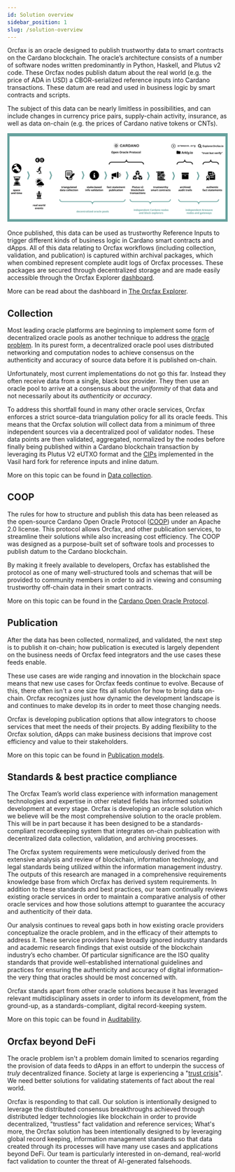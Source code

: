 ```yaml
---
id: Solution overview
sidebar_position: 1
slug: /solution-overview
---
```


Orcfax is an oracle designed to publish trustworthy data to smart contracts on
the Cardano blockchain. The oracle’s architecture consists of a number of
software nodes written predominantly in Python, Haskell, and Plutus v2 code.
These Orcfax nodes publish datum about the real world
(e.g. the price of ADA in USD) a CBOR-serialized reference inputs into Cardano
transactions. These datum are read and used in business logic by smart contracts
and scripts.

The subject of this data can be nearly limitless in possibilities, and can
include changes in currency price pairs, supply-chain activity, insurance, as
well as data on-chain (e.g. the prices of Cardano native tokens or CNTs).

![Orcfax solution overview](/img/2023-07-06--Orcfax-concept-diagram.png)

Once published, this data can be used as trustworthy Reference Inputs to trigger
different kinds of business logic in Cardano smart contracts and dApps. All of
this data relating to Orcfax workflows (including collection, validation,
and publication) is captured within archival packages, which when combined
represent complete audit logs of Orcfax processes. These packages are secured
through decentralized storage and are made easily accessible through the
Orcfax Explorer [dashboard](https://explorer.orcfax.io/).

More can be read about the dashboard in
[The Orcfax Explorer](auditability#the-orcfax-explorer).

<!--More about the Orcfax strategy for the long term preservation of its data
outputs can be read in [Decentralized storage](). -->

## Collection
Most leading oracle platforms are beginning to implement some form of
decentralized oracle pools as another technique to address the
[oracle problem](oracle-basics#what-is-the-oracle-problem).
In its purest form, a decentralized oracle pool uses distributed networking and
computation nodes to achieve consensus on the authenticity and accuracy of
source data before it is published on-chain.

Unfortunately, most current implementations do not go this far. Instead they
often receive data from a single, black box provider. They then use an oracle
pool to arrive at a consensus about the *uniformity* of that data and not
necessarily about its *authenticity* or *accuracy*.

To address this shortfall found in many other oracle services, Orcfax enforces
a strict source-data triangulation policy for all its oracle feeds. This means
that the Orcfax solution will collect data from a minimum of three independent
sources via a decentralized pool of validator nodes. These data points are then
validated, aggregated, normalized by the nodes before finally being published
within a Cardano blockchain transaction by leveraging its Plutus V2 eUTXO format
and the [CIPs](https://github.com/mlabs-haskell/cardano-open-oracle-protocol/blob/9e9c9aedba84d32e424b1dd116b4734e1a42f3bc/coop-docs/00-design.md#:~:text=Cardano%20features%20enabling%20Oracles) implemented in the Vasil
hard fork for reference inputs and inline datum.

More on this topic can be found in [Data collection](data-collection).

<!-- ## Validation
a short primer on the validation process...

More on this topic can be found in [Data validation](data-validation). -->

## COOP
The rules for how to structure and publish this data has been released as the
open-source Cardano Open Oracle Protocol ([COOP](https://github.com/mlabs-haskell/cardano-open-oracle-protocol/)) under an Apache 2.0 license. This protocol
allows Orcfax, and other publication services, to streamline their solutions
while also increasing cost efficiency. The COOP was designed as a purpose-built
set of software tools and processes to publish datum to the Cardano blockchain.

By making it freely available to developers, Orcfax has established the protocol
as one of many well-structured tools and schemas that will be provided to
community members in order to aid in viewing and consuming trustworthy off-chain
data in their smart contracts.

More on this topic can be found in the [Cardano Open Oracle Protocol](coop).

## Publication
After the data has been collected, normalized, and validated, the next step is
to publish it on-chain; how publication is executed is largely dependent on the
business needs of Orcfax feed integrators and the use cases these feeds enable.

These use cases are wide ranging and innovation in the blockchain space means
that new use cases for Orcfax feeds continue to evolve. Because of this, there
often isn't a one size fits all solution for how to bring data on-chain. Orcfax
recognizes just how dynamic the development landscape is and continues to make
develop its in order to meet those changing needs.

Orcfax is developing publication options that allow integrators to choose
services that meet the needs of their projects. By adding flexibility to the
Orcfax solution, dApps can make business decisions that improve cost efficiency
and value to their stakeholders.

More on this topic can be found in [Publication models](publication-models).

## Standards & best practice compliance
The Orcfax Team’s world class experience with information management
technologies and expertise in other related fields has informed solution
development at every stage. Orcfax is developing an oracle solution which we
believe will be the most comprehensive solution to the oracle problem. This will
be in part because it has been designed to be a standards-compliant
recordkeeping system that integrates on-chain publication with decentralized
data collection, validation, and archiving processes.

The Orcfax system requirements were meticulously derived from the extensive
analysis and review of blockchain, information technology, and legal standards
being utilized within the information management industry. The outputs of this
research are managed in a comprehensive requirements knowledge base from which
Orcfax has derived system requirements. In addition to these standards and best
practices, our team continually reviews existing oracle services in order to
maintain a comparative analysis of other oracle services and how those solutions
attempt to guarantee the accuracy and authenticity of their data.

Our analysis continues to reveal gaps both in how existing oracle providers
conceptualize the oracle problem, and in the efficacy of their attempts to
address it. These service providers have broadly ignored industry standards and
academic research findings that exist outside of the blockchain industry’s echo
chamber. Of particular significance are the ISO quality standards that provide
well-established international guidelines and practices for ensuring the
authenticity and accuracy of digital information– the very thing that oracles
should be most concerned with.

Orcfax stands apart from other oracle solutions because it has leveraged
relevant multidisciplinary assets in order to inform its development, from the
ground-up, as a standards-compliant, digital record-keeping system.

More on this topic can be found in [Auditability](auditability).

## Orcfax beyond DeFi
The oracle problem isn't a problem domain limited to scenarios regarding the
provision of data feeds to dApps in an effort to underpin the success of
*truly* decentralized finance. Society at large is experiencing a
"[trust crisis](https://medium.com/coinmonks/orcfax-the-trust-machine-revisited-c475dbb0a5d6)".
We need better solutions for validating statements of fact about the real
world.

Orcfax is responding to that call. Our solution is intentionally designed
to leverage the distributed consensus breakthroughs achieved through
distributed ledger technologies like blockchain in order to provide
decentralized, "trustless" fact validation and reference services; What's more,
the Orcfax solution has been intentionally designed to by leveraging global
record keeping, information management standards so that data created through
its processes will have many use cases and applications beyond DeFi. Our team
is particularly interested in on-demand, real-world fact validation to counter
the threat of AI-generated falsehoods.

